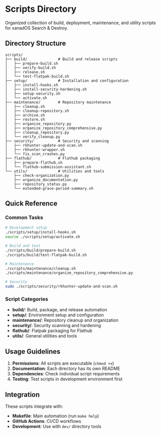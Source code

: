 # Scripts Directory

Organized collection of build, deployment, maintenance, and utility scripts for xanadOS Search & Destroy.

## Directory Structure

```text
scripts/
├── build/              # Build and release scripts
│   ├── prepare-build.sh
│   ├── verify-build.sh
│   ├── release.sh
│   └── test-flatpak-build.sh
├── setup/              # Installation and configuration
│   ├── install-hooks.sh
│   ├── install-security-hardening.sh
│   ├── setup-security.sh
│   └── activate.sh
├── maintenance/        # Repository maintenance
│   ├── cleanup.sh
│   ├── cleanup-repository.sh
│   ├── archive.sh
│   ├── restore.sh
│   ├── organize_repository.py
│   ├── organize_repository_comprehensive.py
│   ├── cleanup_repository.py
│   └── verify_cleanup.py
├── security/           # Security and scanning
│   ├── rkhunter-update-and-scan.sh
│   ├── rkhunter-wrapper.sh
│   └── fix_scan_crashes.py
├── flathub/            # Flathub packaging
│   ├── prepare-flathub.sh
│   └── flathub-submission-assistant.sh
└── utils/              # Utilities and tools
    ├── check-organization.py
    ├── organize_documentation.py
    ├── repository_status.py
    └── extended-grace-period-summary.sh
```

## Quick Reference

### Common Tasks

```bash
# Development setup
./scripts/setup/install-hooks.sh
source ./scripts/setup/activate.sh

# Build and test
./scripts/build/prepare-build.sh
./scripts/build/test-flatpak-build.sh

# Maintenance
./scripts/maintenance/cleanup.sh
./scripts/maintenance/organize_repository_comprehensive.py

# Security
sudo ./scripts/security/rkhunter-update-and-scan.sh
```

### Script Categories

- **build/**: Build, package, and release automation
- **setup/**: Environment setup and configuration
- **maintenance/**: Repository cleanup and organization
- **security/**: Security scanning and hardening
- **flathub/**: Flatpak packaging for Flathub
- **utils/**: General utilities and tools

## Usage Guidelines

1. **Permissions**: All scripts are executable (`chmod +x`)
2. **Documentation**: Each directory has its own README
3. **Dependencies**: Check individual script requirements
4. **Testing**: Test scripts in development environment first

## Integration

These scripts integrate with:
- **Makefile**: Main automation (run `make help`)
- **GitHub Actions**: CI/CD workflows
- **Development**: Use with `dev/` directory tools
